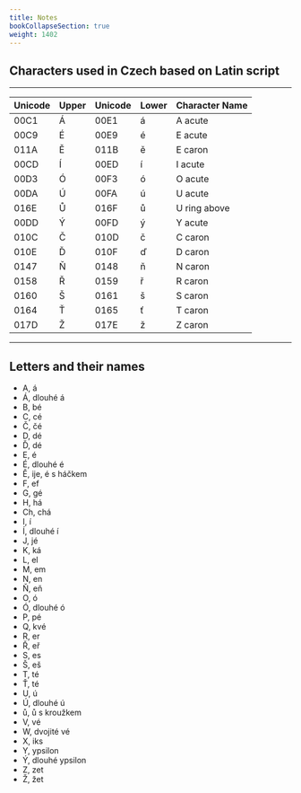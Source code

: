 ```yaml
---
title: Notes
bookCollapseSection: true
weight: 1402
---
```


## Characters used in Czech based on Latin script

------------------------------------------------------
| Unicode | Upper | Unicode | Lower | Character Name |
|---------|-------|---------|-------|----------------|
| 00C1    | Á     | 00E1    | á     | A acute
| 00C9    | É     | 00E9    | é     | E acute
| 011A    | Ě     | 011B    | ě     | E caron
| 00CD    | Í     | 00ED    | í     | I acute
| 00D3    | Ó     | 00F3    | ó     | O acute
| 00DA    | Ú     | 00FA    | ú     | U acute
| 016E    | Ů     | 016F    | ů     | U ring above
| 00DD    | Ý     | 00FD    | ý     | Y acute
| 010C    | Č     | 010D    | č     | C caron
| 010E    | Ď     | 010F    | ď     | D caron
| 0147    | Ň     | 0148    | ň     | N caron
| 0158    | Ř     | 0159    | ř     | R caron
| 0160    | Š     | 0161    | š     | S caron
| 0164    | Ť     | 0165    | ť     | T caron
| 017D    | Ž     | 017E    | ž     | Z caron
------------------------------------------------------

## Letters and their names

* A, á
* Á, dlouhé á
* B, bé
* C, cé
* Č, čé
* D, dé
* Ď, dé
* E, é
* É, dlouhé é
* Ě, ije, é s háčkem
* F, ef
* G, gé
* H, há
* Ch, chá
* I, í
* Í, dlouhé í
* J, jé
* K, ká
* L, el
* M, em
* N, en
* Ň, eň
* O, ó
* Ó, dlouhé ó
* P, pé
* Q, kvé
* R, er
* Ř, eř
* S, es 
* Š, eš
* T, té
* Ť, té
* U, ú
* Ú, dlouhé ú
* ů, ů s kroužkem
* V, vé
* W, dvojité vé
* X, iks
* Y, ypsilon
* Ý, dlouhé ypsilon
* Z, zet
* Ž, žet
